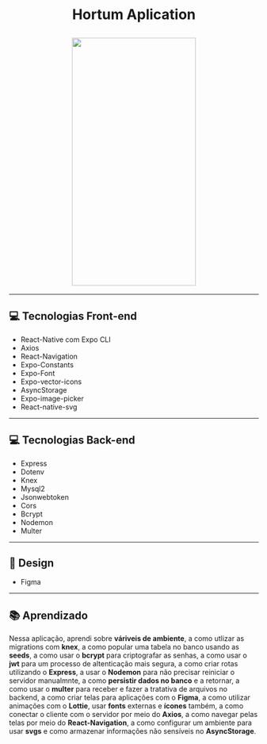 <h1 align='center'>Hortum Aplication</h1>

<h2 align='center'>
    <img src='hortumfrontend/src/assets/video-hortum-para-gif.gif' width='250' height='500' >
</h2>

---

## 💻 Tecnologias Front-end

- React-Native com Expo CLI
- Axios
- React-Navigation
- Expo-Constants
- Expo-Font
- Expo-vector-icons
- AsyncStorage
- Expo-image-picker
- React-native-svg

---

## 💻 Tecnologias Back-end

- Express
- Dotenv
- Knex
- Mysql2
- Jsonwebtoken
- Cors
- Bcrypt
- Nodemon
- Multer

---

## 🎨 Design

- Figma

---

## 📚 Aprendizado

Nessa aplicação, aprendi sobre **váriveis de ambiente**, a como utlizar as migrations com **knex**, a como popular uma tabela no banco usando as **seeds**, a como usar o **bcrypt** para criptografar as senhas, a como usar o **jwt** para um processo de altenticação mais segura, a como criar rotas utilizando o **Express**, a usar o **Nodemon** para não precisar reiniciar o servidor manualmnte, a como **persistir dados no banco** e a retornar, a como usar o **multer** para receber e fazer a tratativa de arquivos no backend, a como criar telas para aplicações com o **Figma**, a como utilizar animações com o **Lottie**, usar **fonts** externas e **ícones** também, a como conectar o cliente com o servidor por meio do **Axios**, a como navegar pelas telas por meio do **React-Navigation**, a como configurar um ambiente para usar **svgs** e como armazenar informações não sensíveis no **AsyncStorage**. 